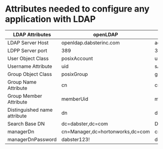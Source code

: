 # Attributes needed to configure any application with LDAP


| LDAP Attributes  | openLDAP | Active Directory | 
| ------------- | ------------- | ----------|
| LDAP Server Host  | openldap.dabsterinc.com  |  ad.dabsterinc.com |
| LDPP Server port  | 389 | 389, 636  |
|  User Object Class | posixAccount | user | 
| Username Attribute | uid | sAMAccountName |
| Group Object Class | posixGroup | group | 
| Group Name Attribute  | cn | cn |
| Group Member Attribute | memberUid | member |
| Distinguished name attribute | dn | distinguishedName |
| Search Base DN | dc=dabster,dc=com | DC=DASTERINC,DC=COM |
| managerDn | cn=Manager,dc=hortonworks,dc=com | cn=adadmin,dc=hortonworks,dc=com |
|managerDnPassword | dabster123! | dabster123! |
